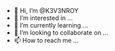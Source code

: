 - 👋 Hi, I’m @K3V3NROY
- 👀 I’m interested in ...
- 🌱 I’m currently learning ...
- 💞️ I’m looking to collaborate on ...
- 📫 How to reach me ...

<!---
K3V3NROY/K3V3NROY is a ✨ special ✨ repository because its `README.md` (this file) appears on your GitHub profile.
You can click the Preview link to take a look at your changes.
--->
